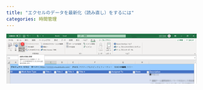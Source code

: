 ```yaml
---
title: "エクセルのデータを最新化（読み直し）をするには"
categories: 時間管理
---
```


![](../assets/images/2020-02-11-15-45-32.png)


